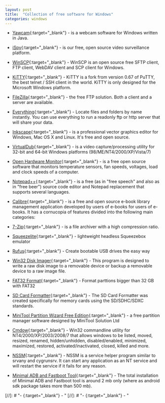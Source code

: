 ```yaml
---
layout: post
title:  "Collection of free software for Windows"
categories: windows 
---
```


- [Yawcam](http://www.yawcam.com/){:target="_blank"} - is a webcam software for Windows written in Java.

- [iSpy](http://www.ispyconnect.com/){:target="_blank"} -  is our free, open source video surveillance platform. 

- [WinSCP](https://winscp.net/){:target="_blank"} - WinSCP is an open source free SFTP client, FTP client, WebDAV client and SCP client for Windows.

- [KiTTY](http://www.9bis.net/kitty/){:target="_blank"} - KiTTY is a fork from version 0.67 of PuTTY, the best telnet / SSH client in the world. KiTTY is only designed for the Microsoft Windows platform.

- [FileZilla](https://filezilla-project.org/){:target="_blank"} - the free FTP solution. Both a client and a server are available.

- [Everything](http://www.voidtools.com){:target="_blank"} - Locate files and folders by name instantly. You can use everything to run a readonly ftp or http server that will share your data.

- [Inkscape](https://inkscape.org){:target="_blank"} - is a professional vector graphics editor for Windows, Mac OS X and Linux. It's free and open source.

- [VirtualDub](http://virtualdub.org/){:target="_blank"} - is a video capture/processing utility for 32-bit and 64-bit Windows platforms (98/ME/NT4/2000/XP/Vista/7)

- [Open Hardware Monitor](http://openhardwaremonitor.org/){:target="_blank"} - is a free open source software that monitors temperature sensors, fan speeds, voltages, load and clock speeds of a computer.

- [Notepad++](https://notepad-plus-plus.org/){:target="_blank"} - is a free (as in "free speech" and also as in "free beer") source code editor and Notepad replacement that supports several languages.

- [Calibre](https://calibre-ebook.com/){:target="_blank"} - is a free and open source e-book library management application developed by users of e-books for users of e-books. It has a cornucopia of features divided into the following main categories:

- [7-Zip](http://www.7-zip.org/){:target="_blank"} - is a file archiver with a high compression ratio.

- [Squeezelite](https://code.google.com/archive/p/squeezelite/downloads){:target="_blank"} - lightweight headless Squeezebox emulator

- [Rufus](https://rufus.akeo.ie/){:target="_blank"} - Create bootable USB drives the easy way

- [Win32 Disk Imager](https://sourceforge.net/projects/win32diskimager/){:target="_blank"} - This program is designed to write a raw disk image to a removable device or backup a removable device to a raw image file.

- [FAT32 Format](http://www.ridgecrop.demon.co.uk/index.htm?guiformat.htm){:target="_blank"} - Format parttions bigger than 32 GB with FAT32

- [SD Card Formatter](https://www.sdcard.org/downloads/formatter_4/){:target="_blank"} - The SD Card Formatter was created specifically for memory cards using the SD/SDHC/SDXC standards.

- [MiniTool Partition Wizard Free Edition](http://www.minitool.com/download-center/partition-manager-download.html){:target="_blank"} - a free partition manager software designed by MiniTool Solution Ltd

- [Cmdow](https://ritchielawrence.github.io/cmdow/){:target="_blank"} - Win32 commandline utility for NT4/2000/XP/2003/2008/7 that allows windows to be listed, moved, resized, renamed, hidden/unhidden, disabled/enabled, minimized, maximized, restored, activated/inactivated, closed, killed and more.

- [NSSM](https://nssm.cc/){:target="_blank"} - NSSM is a service helper program similar to srvany and cygrunsrv.  It can start any application as an NT service and will restart the service if it fails for any reason.

- [Minimal ADB and Fastboot Tool](https://androidmtk.com/download-minimal-adb-and-fastboot-tool){:target="_blank"} - The total installation of Minimal ADB and Fastboot tool is around 2 mb only (where as android sdk package takes more than 500 mb).

[//]: # "- [](){:target="_blank"} - "
[//]: # "- [](){:target="_blank"} - "
